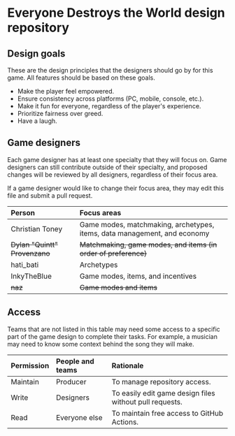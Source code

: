 # Everyone Destroys the World design repository
## Design goals
These are the design principles that the designers should go by for this game. All features should be based on these goals.
* Make the player feel empowered.
* Ensure consistency across platforms (PC, mobile, console, etc.).
* Make it fun for everyone, regardless of the player's experience.
* Prioritize fairness over greed.
* Have a laugh.

## Game designers
Each game designer has at least one specialty that they will focus on. Game designers can still contribute outside of their specialty, and proposed changes will be reviewed by all designers, regardless of their focus area. 

If a game designer would like to change their focus area, they may edit this file and submit a pull request.
<table>
  <thead>
    <tr>
      <th align="left">Person</th>
      <th align="left">Focus areas</th>
    </tr>
  </thead>
  <tbody>
    <tr>
      <td>Christian Toney</td>
      <td>Game modes, matchmaking, archetypes, items, data management, and economy</td>
    </tr>
    <tr>
      <td><strike>Dylan "Quintt" Provenzano</strike></td>
      <td><strike>Matchmaking, game modes, and items (in order of preference)</strike></td>
    </tr>
    <tr>
      <td>hati_bati</td>
      <td>Archetypes</td>
    </tr>
    <tr>
      <td>InkyTheBlue</td>
      <td>Game modes, items, and incentives</td>
    </tr>
    <tr>
      <td><strike>naz</strike></td>
      <td><strike>Game modes and items</strike></td>
    </tr>
  </tbody>
</table>

## Access
Teams that are not listed in this table may need some access to a specific part of the game design to complete their tasks. For example, a musician may need to know some context behind the song they will make. 
<table>
  <thead>
    <tr>
      <th align="left">Permission</th>
      <th align="left">People and teams</th>
      <th align="left">Rationale</th>
    </tr>
  </thead>
  <tbody>
    <tr>
      <td>Maintain</td>
      <td>Producer</td>
      <td>To manage repository access.</td>
    </tr>
    <tr>
      <td>Write</td>
      <td>Designers</td>
      <td>To easily edit game design files without pull requests.</td>
    </tr>
    <tr>
      <td>Read</td>
      <td>Everyone else</td>
      <td>To maintain free access to GitHub Actions.</td>
    </tr>
  </tbody>
</table>
